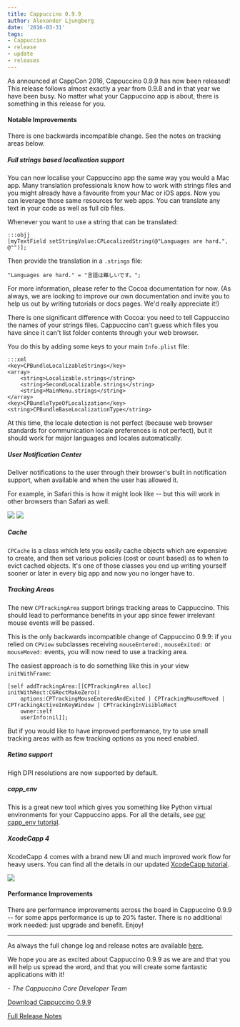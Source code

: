 ```yaml
---
title: Cappuccino 0.9.9
author: Alexander Ljungberg
date: '2016-03-31'
tags:
- Cappuccino
- release
- update
- releases
---
```


As announced at CappCon 2016, Cappuccino 0.9.9 has now been released! This release follows almost exactly a year from 0.9.8 and in that year we have been busy. No matter what your Cappuccino app is about, there is something in this release for you.


#### Notable Improvements

There is one backwards incompatible change. See the notes on tracking areas below.

##### Full strings based localisation support

You can now localise your Cappuccino app the same way you would a Mac app. Many translation professionals know how to work with strings files and you might already have a favourite from your Mac or iOS apps. Now you can leverage those same resources for web apps. You can translate any text in your code as well as full cib files.

Whenever you want to use a string that can be translated:

    :::objj
    [myTextField setStringValue:CPLocalizedString(@"Languages are hard.", @"")];

Then provide the translation in a `.strings` file:

    "Languages are hard." = "言語は難しいです。";

For more information, please refer to the Cocoa documentation for now. (As always, we are looking to improve our own documentation and invite you to help us out by writing tutorials or docs pages. We'd really appreciate it!)

There is one significant difference with Cocoa: you need to tell Cappuccino the names of your strings files. Cappuccino can't guess which files you have since it can't list folder contents through your web browser.

You do this by adding some keys to your main `Info.plist` file:

    :::xml
    <key>CPBundleLocalizableStrings</key>
    <array>
        <string>Localizable.strings</string>
        <string>SecondLocalizable.strings</string>
        <string>MainMenu.strings</string>
    </array>
    <key>CPBundleTypeOfLocalization</key>
    <string>CPBundleBaseLocalizationType</string>

At this time, the locale detection is not perfect (because web browser standards for communication locale preferences is not perfect), but it should work for major languages and locales automatically.

#####  User Notification Center

Deliver notifications to the user through their browser's built in notification support, when available and when the user has allowed it.

For example, in Safari this is how it might look like -- but this will work in other browsers than Safari as well.

[![](/img/cpo-uploads/2016/03/CPUserNotification-1.png)](/img/cpo-uploads/2016/03/CPUserNotification-1.png)
[![](/img/cpo-uploads/2016/03/CPUserNotification-2.png)](/img/cpo-uploads/2016/03/CPUserNotification-2.png)

##### Cache

`CPCache` is a class which lets you easily cache objects which are expensive to create, and then set various policies (cost or count based) as to when to evict cached objects. It's one of those classes you end up writing yourself sooner or later in every big app and now you no longer have to.

##### Tracking Areas

The new `CPTrackingArea` support brings tracking areas to Cappuccino. This should lead to performance benefits in your app since fewer irrelevant mouse events will be passed.

This is the only backwards incompatible change of Cappuccino 0.9.9: if you relied on `CPView` subclasses receiving `mouseEntered:`, `mouseExited:` or `mouseMoved:` events, you will now need to use a tracking area.

The easiest approach is to do something like this in your view `initWithFrame`:

    [self addTrackingArea:[[CPTrackingArea alloc] initWithRect:CGRectMakeZero()
        options:CPTrackingMouseEnteredAndExited | CPTrackingMouseMoved | CPTrackingActiveInKeyWindow | CPTrackingInVisibleRect
        owner:self
        userInfo:nil]];

But if you would like to have improved performance, try to use small tracking areas with as few tracking options as you need enabled.

##### Retina support

High DPI resolutions are now supported by default.

##### capp_env

This is a great new tool which gives you something like Python virtual environments for your Cappuccino apps. For all the details, see [our capp_env tutorial](/blog/2016/03/capp_env.html).

##### XcodeCapp 4

XcodeCapp 4 comes with a brand new UI and much improved work flow for heavy users. You can find all the details in our updated [XcodeCapp tutorial](/learn/xcode-basics.html).

[![](xcode/state1.png)](xcode/state1.png)

#### Performance Improvements

There are performance improvements across the board in Cappuccino 0.9.9 -- for some apps performance is up to 20% faster. There is no additional work needed: just upgrade and benefit. Enjoy!

---

As always the full change log and release notes are available [here](/cappuccino-release-notes.html).

We hope you are as excited about Cappuccino 0.9.9 as we are and that you will help us spread the word, and that you will create some fantastic applications with it!

_- The Cappuccino Core Developer Team_

[Download Cappuccino 0.9.9](/downloads.html)

[Full Release Notes](/cappuccino-release-notes.html)

